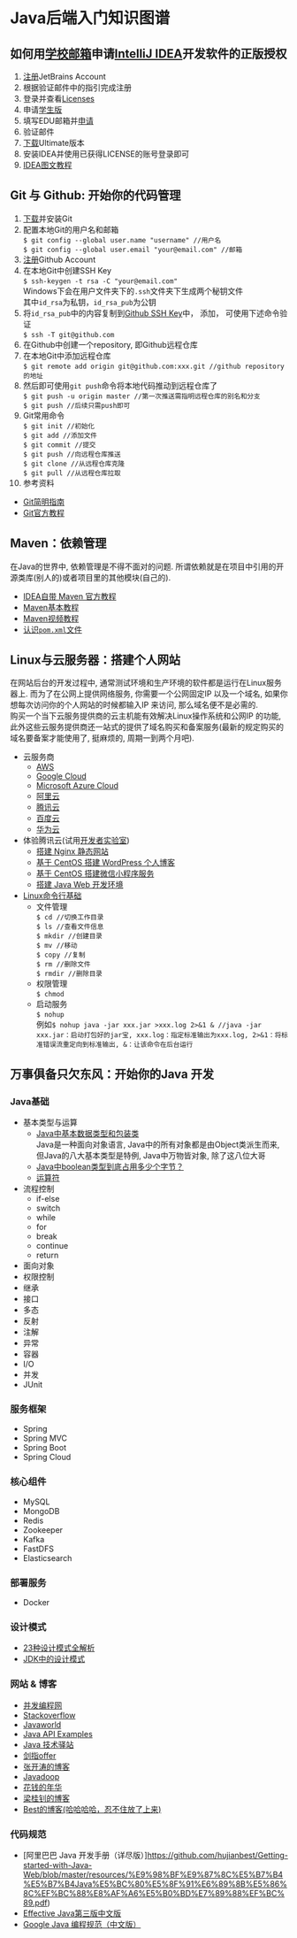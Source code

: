 # Java后端入门知识图谱
## 如何用[学校邮箱](http://mail.whut.edu.cn/)申请[IntelliJ IDEA](https://www.jetbrains.com/idea/)开发软件的正版授权
1. [注册](https://account.jetbrains.com/login)JetBrains Account
2. 根据验证邮件中的指引完成注册
3. 登录并查看[Licenses](https://account.jetbrains.com/licenses)
4. 申请[学生版](https://www.jetbrains.com/student)
5. 填写EDU邮箱并[申请](https://www.jetbrains.com/shop/eform/students)
6. 验证邮件
7. [下载](https://www.jetbrains.com/idea/download)Ultimate版本
8. 安装IDEA并使用已获得LICENSE的账号登录即可
9. [IDEA图文教程](https://mp.weixin.qq.com/s?__biz=MzIxNjA5MTM2MA==&mid=2652435550&idx=1&sn=6ccd0924ea91378023abee5e13137c53&chksm=8c620bd1bb1582c7526c58e94fc570f31f1dd009decf393550b5f797a550bf0956cd06a2e0cc&mpshare=1&scene=23&srcid=0503NFGEvFTLsl5obv0Em5Cv#rd)

## Git 与 Github: 开始你的代码管理
1. [下载](https://git-scm.com/)并安装Git
2. 配置本地Git的用户名和邮箱   
`$ git config --global user.name "username" //用户名`  
`$ git config --global user.email "your@email.com" //邮箱`
3. [注册](https://github.com/)Github Account
4. 在本地Git中创建SSH Key   
`$ ssh-keygen -t rsa -C "your@email.com"`   
Windows下会在用户文件夹下的`.ssh`文件夹下生成两个秘钥文件   
其中`id_rsa`为私钥，`id_rsa_pub`为公钥
5. 将`id_rsa_pub`中的内容复制到[Github SSH Key](https://github.com/settings/keys)中， 添加， 可使用下述命令验证   
`$ ssh -T git@github.com`
6. 在Github中创建一个repository, 即Github远程仓库
7. 在本地Git中添加远程仓库   
`$ git remote add origin git@github.com:xxx.git //github repository 的地址`
8. 然后即可使用`git push`命令将本地代码推动到远程仓库了   
`$ git push -u origin master //第一次推送需指明远程仓库的别名和分支`   
`$ git push //后续只需push即可`
9. Git常用命令   
`$ git init //初始化`   
`$ git add //添加文件`   
`$ git commit //提交`   
`$ git push //向远程仓库推送`   
`$ git clone //从远程仓库克隆`   
`$ git pull //从远程仓库拉取`   
10. 参考资料
  - [Git简明指南](http://www.runoob.com/manual/git-guide/)
  - [Git官方教程](https://git-scm.com/book/zh/v2/)

## Maven：依赖管理
在Java的世界中, 依赖管理是不得不面对的问题. 所谓依赖就是在项目中引用的开源类库(别人的)或者项目里的其他模块(自己的).
+ [IDEA自带 Maven 官方教程](https://www.jetbrains.com/help/idea/maven-support.html)
+ [Maven基本教程](http://www.runoob.com/maven/maven-tutorial.html)
+ [Maven视频教程](https://www.imooc.com/learn/443)
+ [认识`pom.xml`文件](https://www.cnblogs.com/wkrbky/p/6353285.html)

## Linux与云服务器：搭建个人网站
在网站后台的开发过程中, 通常测试环境和生产环境的软件都是运行在Linux服务器上. 而为了在公网上提供网络服务, 你需要一个公网固定IP 以及一个域名, 如果你想每次访问你的个人网站的时候都输入IP 来访问, 那么域名便不是必需的.    
购买一个当下云服务提供商的云主机能有效解决Linux操作系统和公网IP 的功能, 此外这些云服务提供商还一站式的提供了域名购买和备案服务(最新的规定购买的域名要备案才能使用了, 挺麻烦的, 周期一到两个月吧).
+ 云服务商
  + [AWS](http://aws.amazon.com)
  + [Google Cloud](http://cloud.google.com)
  + [Microsoft Azure Cloud](http://azure.microsoft.com)
  + [阿里云](http://www.aliyun.com)
  + [腾讯云](http://cloud.tencent.com)
  + [百度云](http://cloud.baidu.com)
  + [华为云](http://www.huaweicloud.com)
+ 体验腾讯云(试用[开发者实验室](https://cloud.tencent.com/developer/labs/gallery))
  + [搭建 Nginx 静态网站](https://cloud.tencent.com/developer/labs/lab/10003)
  + [基于 CentOS 搭建 WordPress 个人博客](https://cloud.tencent.com/developer/labs/lab/10001)
  + [基于 CentOS 搭建微信小程序服务](https://cloud.tencent.com/developer/labs/lab/10004)
  + [搭建 Java Web 开发环境](https://cloud.tencent.com/developer/labs/lab/10035)
+ [Linux命令行基础](http://www.runoob.com/linux/linux-command-manual.html)
  + 文件管理   
  `$ cd //切换工作目录`   
  `$ ls //查看文件信息`   
  `$ mkdir //创建目录`   
  `$ mv //移动`   
  `$ copy //复制`   
  `$ rm //删除文件`   
  `$ rmdir //删除目录`  
  + 权限管理   
  `$ chmod`
  + 启动服务   
  `$ nohup`   
  例如`$ nohup java -jar xxx.jar >xxx.log 2>&1 & //java -jar xxx.jar：启动打包好的jar宝, xxx.log：指定标准输出为xxx.log, 2>&1：将标准错误流重定向到标准输出, &：让该命令在后台运行`

## 万事俱备只欠东风：开始你的Java 开发
### Java基础
+ 基本类型与运算   
  + [Java中基本数据类型和包装类](https://www.cnblogs.com/linjiaxin/p/6393380.html)    
  Java是一种面向对象语言, Java中的所有对象都是由Object类派生而来, 但Java的八大基本类型是特例, Java中万物皆对象, 除了这八位大哥
  + [Java中boolean类型到底占用多少个字节？](https://blog.csdn.net/YuanMxy/article/details/74170745)
  + [运算符](http://www.runoob.com/java/java-operators.html)
+ 流程控制
  + if-else
  + switch
  + while
  + for
  + break
  + continue
  + return
+ 面向对象
+ 权限控制
+ 继承
+ 接口
+ 多态
+ 反射
+ 注解
+ 异常
+ 容器
+ I/O
+ 并发
+ JUnit

### 服务框架
+ Spring
+ Spring MVC
+ Spring Boot
+ Spring Cloud

### 核心组件
+ MySQL
+ MongoDB
+ Redis
+ Zookeeper
+ Kafka
+ FastDFS
+ Elasticsearch

### 部署服务
+ Docker

### 设计模式
+ [23种设计模式全解析](https://www.cnblogs.com/geek6/p/3951677.html)
+ [JDK中的设计模式](https://mp.weixin.qq.com/s?__biz=MzIxNjA5MTM2MA==&mid=2652435557&idx=1&sn=87e79f13b2bf0a151aea16f2c21a16b0&chksm=8c620beabb1582fc99a9ae079ba0de7004b7517e983dd83b8c7d7e415cbe8712d269e3c5ed45&mpshare=1&scene=23&srcid=0503F7nxSDKOWCMVgAJTiEyy#rd)

### 网站 & 博客

+ [并发编程网](http://ifeve.com/)
+ [Stackoverflow](https://stackoverflow.com/)
+ [Javaworld](https://www.javaworld.com/)
+ [Java API Examples](https://www.programcreek.com/java-api-examples/)
+ [Java 技术驿站](http://cmsblogs.com/)
+ [剑指offer](http://zhedahht.blog.163.com/)
+ [张开涛的博客](https://jinnianshilongnian.iteye.com/)
+ [Javadoop](https://javadoop.com/)
+ [花钱的年华](http://calvin1978.blogcn.com/)
+ [梁桂钊的博客](http://blog.720ui.com/)
+ [Best的博客(哈哈哈哈，忍不住放了上来)](https://blog.csdn.net/whut2010hj)

### 代码规范
+ [阿里巴巴 Java 开发手册（详尽版）]https://github.com/hujianbest/Getting-started-with-Java-Web/blob/master/resources/%E9%98%BF%E9%87%8C%E5%B7%B4%E5%B7%B4Java%E5%BC%80%E5%8F%91%E6%89%8B%E5%86%8C%EF%BC%88%E8%AF%A6%E5%B0%BD%E7%89%88%EF%BC%89.pdf)
+ [Effective Java第三版中文版](https://legacy.gitbook.com/book/jiapengcai/effective-java/details)
+ [Google Java 编程规范（中文版）](http://www.gitbook.com/book/jervyshi/google-java-styleguide-zh/details)
